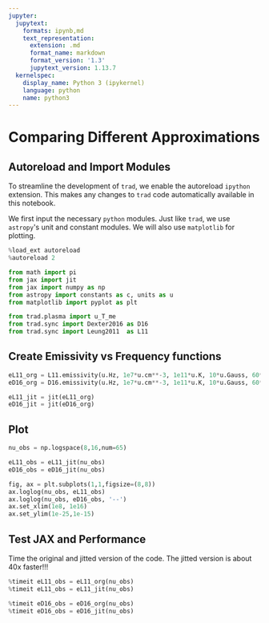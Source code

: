 ```yaml
---
jupyter:
  jupytext:
    formats: ipynb,md
    text_representation:
      extension: .md
      format_name: markdown
      format_version: '1.3'
      jupytext_version: 1.13.7
  kernelspec:
    display_name: Python 3 (ipykernel)
    language: python
    name: python3
---
```


# Comparing Different Approximations


## Autoreload and Import Modules

To streamline the development of `trad`, we enable the autoreload `ipython` extension.
This makes any changes to `trad` code automatically available in this notebook.

We first input the necessary `python` modules.  Just like `trad`, we use `astropy`'s unit and constant modules.
We will also use `matplotlib` for plotting.

```python
%load_ext autoreload
%autoreload 2

from math import pi
from jax import jit
from jax import numpy as np
from astropy import constants as c, units as u
from matplotlib import pyplot as plt

from trad.plasma import u_T_me
from trad.sync import Dexter2016 as D16
from trad.sync import Leung2011  as L11
```

## Create Emissivity vs Frequency functions

```python
eL11_org = L11.emissivity(u.Hz, 1e7*u.cm**-3, 1e11*u.K, 10*u.Gauss, 60*u.deg)
eD16_org = D16.emissivity(u.Hz, 1e7*u.cm**-3, 1e11*u.K, 10*u.Gauss, 60*u.deg)

eL11_jit = jit(eL11_org)
eD16_jit = jit(eD16_org)
```

## Plot

```python
nu_obs = np.logspace(8,16,num=65)

eL11_obs = eL11_jit(nu_obs)
eD16_obs = eD16_jit(nu_obs)

fig, ax = plt.subplots(1,1,figsize=(8,8))
ax.loglog(nu_obs, eL11_obs)
ax.loglog(nu_obs, eD16_obs, '--')
ax.set_xlim(1e8, 1e16)
ax.set_ylim(1e-25,1e-15)
```

## Test JAX and Performance

Time the original and jitted version of the code.  The jitted version is about 40x faster!!!

```python
%timeit eL11_obs = eL11_org(nu_obs)
%timeit eL11_obs = eL11_jit(nu_obs)
```

```python
%timeit eD16_obs = eD16_org(nu_obs)
%timeit eD16_obs = eD16_jit(nu_obs)
```
